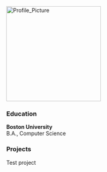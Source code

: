 <img src="/assets/images/Profile_Picture.jpg" alt="Profile_Picture" width="250" length="250" />

### Education
**Boston University**  
B.A., Computer Science

### Projects

Test project

